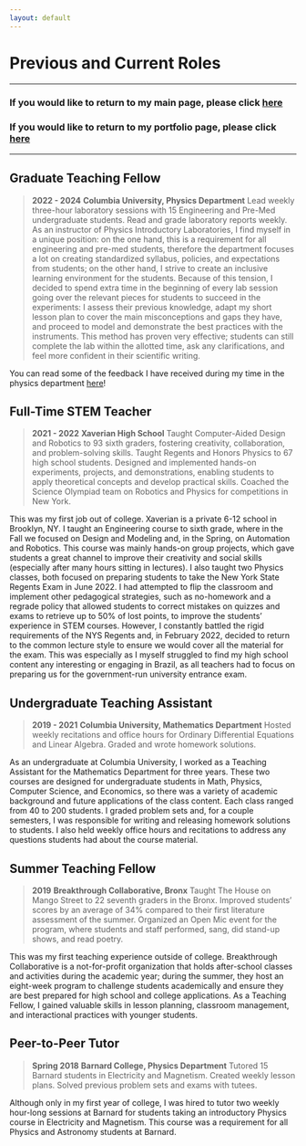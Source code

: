 ```yaml
---
layout: default
---
```


# Previous and Current Roles

* * *
### If you would like to return to my main page, please click [here](../)
### If you would like to return to my portfolio page, please click [here](./)
* * *

## Graduate Teaching Fellow
> **2022 - 2024**
> **Columbia University, Physics Department**
> Lead weekly three-hour laboratory sessions with 15 Engineering and Pre-Med undergraduate students.
> Read and grade laboratory reports weekly.
As an instructor of Physics Introductory Laboratories, I find myself in a unique position: on the one hand, this is a requirement for all engineering and pre-med students, therefore the department focuses a lot on creating standardized syllabus, policies, and expectations from students; on the other hand, I strive to create an inclusive learning environment for the students. Because of this tension, I decided to spend extra time in the beginning of every lab session going over the relevant pieces for students to succeed in the experiments: I assess their previous knowledge, adapt my short lesson plan to cover the main misconceptions and gaps they have, and proceed to model and demonstrate the best practices with the instruments. This method has proven very effective; students can still complete the lab within the allotted time, ask any clarifications, and feel more confident in their scientific writing.

You can read some of the feedback I have received during my time in the physics department [here](./feedback.html)!

## Full-Time STEM Teacher
> **2021 - 2022**
> **Xaverian High School**
> Taught Computer-Aided Design and Robotics to 93 sixth graders, fostering creativity, collaboration, and problem-solving skills.
> Taught Regents and Honors Physics to 67 high school students. Designed and implemented hands-on experiments, projects, and demonstrations, enabling students to apply theoretical concepts and develop practical skills.
> Coached the Science Olympiad team on Robotics and Physics for competitions in New York.

This was my first job out of college. Xaverian is a private 6-12 school in Brooklyn, NY. I taught an Engineering course to sixth grade, where in the Fall we focused on Design and Modeling and, in the Spring, on Automation and Robotics. This course was mainly hands-on group projects, which gave students a great channel to improve their creativity and social skills (especially after many hours sitting in lectures). I also taught two Physics classes, both focused on preparing students to take the New York State Regents Exam in June 2022. I had attempted to flip the classroom and implement other pedagogical strategies, such as no-homework and a regrade policy that allowed students to correct mistakes on quizzes and exams to retrieve up to 50% of lost points, to improve the students’ experience in STEM courses. However, I constantly battled the rigid requirements of the NYS Regents and, in February 2022, decided to return to the common lecture style to ensure we would cover all the material for the exam. This was especially as I myself struggled to find my high school content any interesting or engaging in Brazil, as all teachers had to focus on preparing us for the government-run university entrance exam.


## Undergraduate Teaching Assistant
> **2019 - 2021**
> **Columbia University, Mathematics Department**
> Hosted weekly recitations and office hours for Ordinary Differential Equations and Linear Algebra.
> Graded and wrote homework solutions.

As an undergraduate at Columbia University, I worked as a Teaching Assistant for the Mathematics Department for three years. These two courses are designed for undergraduate students in Math, Physics, Computer Science, and Economics, so there was a variety of academic background and future applications of the class content. Each class ranged from 40 to 200 students. I graded problem sets and, for a couple semesters, I was responsible for writing and releasing homework solutions to students. I also held weekly office hours and recitations to address any questions students had about the course material.


## Summer Teaching Fellow
> **2019**
> **Breakthrough Collaborative, Bronx**
> Taught The House on Mango Street to 22 seventh graders in the Bronx.
> Improved students’ scores by an average of 34% compared to their first literature assessment of the summer.
> Organized an Open Mic event for the program, where students and staff performed, sang, did stand-up shows, and read poetry.

This was my first teaching experience outside of college. Breakthrough Collaborative is a not-for-profit organization that holds after-school classes and activities during the academic year; during the summer, they host an eight-week program to challenge students academically and ensure they are best prepared for high school and college applications. As a Teaching Fellow, I gained valuable skills in lesson planning, classroom management, and interactional practices with younger students.


## Peer-to-Peer Tutor
> **Spring 2018**
> **Barnard College, Physics Department**
>Tutored 15 Barnard students in Electricity and Magnetism.
> Created weekly lesson plans.
> Solved previous problem sets and exams with tutees.

Although only in my first year of college, I was hired to tutor two weekly hour-long sessions at Barnard for students taking an introductory Physics course in Electricity and Magnetism. This course was a requirement for all Physics and Astronomy students at Barnard.

